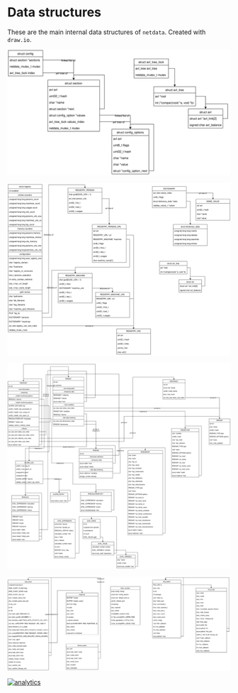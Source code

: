 <!--
title: "Data structures"
custom_edit_url: https://github.com/netdata/netdata/edit/master/diagrams/data_structures/README.md
-->

# Data structures

These are the main internal data structures of `netdata`. Created with `draw.io`.

![Config](https://raw.githubusercontent.com/netdata/netdata/master/diagrams/data_structures/netdata_config.svg?sanitize=true)

![Registry](https://raw.githubusercontent.com/netdata/netdata/master/diagrams/data_structures/registry.svg?sanitize=true)

![RRD](https://raw.githubusercontent.com/netdata/netdata/master/diagrams/data_structures/rrd.svg?sanitize=true)

![Web](https://raw.githubusercontent.com/netdata/netdata/master/diagrams/data_structures/web.svg?sanitize=true)

[![analytics](https://www.google-analytics.com/collect?v=1&aip=1&t=pageview&_s=1&ds=github&dr=https%3A%2F%2Fgithub.com%2Fnetdata%2Fnetdata&dl=https%3A%2F%2Fmy-netdata.io%2Fgithub%2Fdiagrams%2Fdata_structures%2FREADME&_u=MAC~&cid=5792dfd7-8dc4-476b-af31-da2fdb9f93d2&tid=UA-64295674-3)](<>)
